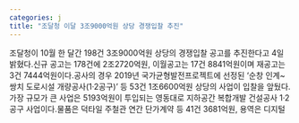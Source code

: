 ```yaml
---
categories: j
title: "조달청 이달 3조9000억원 상당 경쟁입찰 추진"
---
```

조달청이 10월 한 달간 198건 3조9000억원 상당의 경쟁입찰 공고를 추진한다고 4일 밝혔다.신규 공고는 178건에 2조2720억원, 이월공고는 17건 8841억원이며 재공고는 3건 7444억원이다.공사의 경우 2019년 국가균형발전프로젝트에 선정된 ‘순창 인계~쌍치 도로시설 개량공사(1·2공구)’ 등 53건 1조6600억원 상당의 사업이 입찰을 앞뒀다. 가장 규모가 큰 사업은 5193억원이 투입되는 영동대로 지하공간 복합개발 건설공사 1·2공구 사업이다.물품은 덕타일 주철관 연간 단가계약 등 41건 3681억원, 용역은 디지털